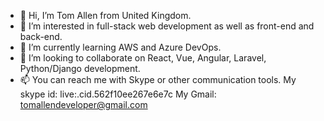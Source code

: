 - 👋 Hi, I’m Tom Allen from United Kingdom.
- 👀 I’m interested in full-stack web development as well as front-end and back-end.
- 🌱 I’m currently learning AWS and Azure DevOps.
- 💞️ I’m looking to collaborate on React, Vue, Angular, Laravel, Python/Django development.
- 📫 You can reach me with Skype or other communication tools.
      My skype id: live:.cid.562f10ee267e6e7c
      My Gmail: tomallendeveloper@gmail.com
